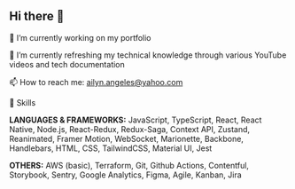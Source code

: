 ## Hi there 👋

🔭 I’m currently working on my portfolio

🌱 I’m currently refreshing my technical knowledge through various YouTube videos and tech documentation

📫 How to reach me: ailyn.angeles@yahoo.com

🤯 Skills

  **LANGUAGES & FRAMEWORKS:**
   JavaScript, TypeScript, React, React Native, Node.js,  React-Redux, Redux-Saga,
   Context API, Zustand, Reanimated, Framer Motion, WebSocket, Marionette, Backbone,
   Handlebars, HTML, CSS, TailwindCSS, Material UI,  Jest
   
  **OTHERS:**
    AWS (basic), Terraform, Git, Github Actions, Contentful, Storybook, Sentry, Google
    Analytics, Figma, Agile, Kanban, Jira
